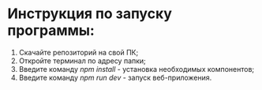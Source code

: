 # Инструкция по запуску программы:
1. Скачайте репозиторий на свой ПК;
2. Откройте терминал по адресу папки;
3. Введите команду *npm install* - установка необходимых компонентов;
4. Введите команду *npm run dev* - запуск веб-приложения.